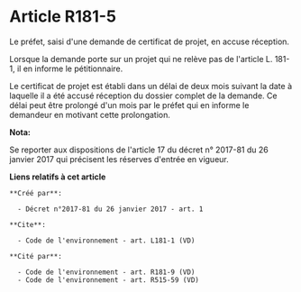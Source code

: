 # Article R181-5

Le préfet, saisi d'une demande de certificat de projet, en accuse réception.

Lorsque la demande porte sur un projet qui ne relève pas de l'article L. 181-1, il en informe le pétitionnaire.

Le certificat de projet est établi dans un délai de deux mois suivant la date à laquelle il a été accusé réception du dossier
complet de la demande. Ce délai peut être prolongé d'un mois par le préfet qui en informe le demandeur en motivant cette
prolongation.

**Nota:**

Se reporter aux dispositions de l'article 17 du décret n° 2017-81 du 26 janvier 2017 qui précisent les réserves d'entrée en
vigueur.

**Liens relatifs à cet article**

	**Créé par**:

	  - Décret n°2017-81 du 26 janvier 2017 - art. 1

	**Cite**:

	  - Code de l'environnement - art. L181-1 (VD)

	**Cité par**:

	  - Code de l'environnement - art. R181-9 (VD)
	  - Code de l'environnement - art. R515-59 (VD)
